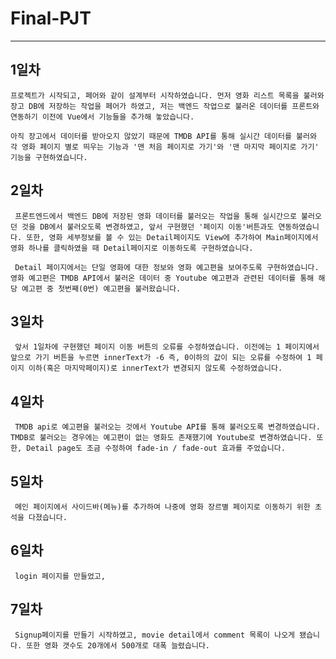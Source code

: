 # Final-PJT
---

## 1일차
    프로젝트가 시작되고, 페어와 같이 설계부터 시작하였습니다. 먼저 영화 리스트 목록을 불러와 장고 DB에 저장하는 작업을 페어가 하였고, 저는 백엔드 작업으로 불러온 데이터를 프론트와 연동하기 이전에 Vue에서 기능들을 추가해 놓았습니다. 
    
    아직 장고에서 데이터를 받아오지 않았기 때문에 TMDB API를 통해 실시간 데이터를 불러와 각 영화 페이지 별로 띄우는 기능과 '맨 처음 페이지로 가기'와 '맨 마지막 페이지로 가기' 기능을 구현하였습니다.

## 2일차 
     프론트엔드에서 백엔드 DB에 저장된 영화 데이터를 불러오는 작업을 통해 실시간으로 불러오던 것을 DB에서 불러오도록 변경하였고, 앞서 구현했던 '페이지 이동'버튼과도 연동하였습니다. 또한, 영화 세부정보를 볼 수 있는 Detail페이지도 View에 추가하여 Main페이지에서 영화 하나를 클릭하였을 때 Detail페이지로 이동하도록 구현하였습니다.

     Detail 페이지에서는 단일 영화에 대한 정보와 영화 예고편을 보여주도록 구현하였습니다. 영화 예고편은 TMDB API에서 불러온 데이터 중 Youtube 예고편과 관련된 데이터를 통해 해당 예고편 중 첫번째(0번) 예고편을 불러왔습니다.

## 3일차
     앞서 1일차에 구현했던 페이지 이동 버튼의 오류를 수정하였습니다. 이전에는 1 페이지에서 앞으로 가기 버튼을 누르면 innerText가 -6 즉, 0이하의 값이 되는 오류를 수정하여 1 페이지 이하(혹은 마지막페이지)로 innerText가 변경되지 않도록 수정하였습니다. 

## 4일차 
     TMDB api로 예고편을 불러오는 것에서 Youtube API를 통해 불러오도록 변경하였습니다. TMDB로 불러오는 경우에는 예고편이 없는 영화도 존재했기에 Youtube로 변경하였습니다. 또한, Detail page도 조금 수정하여 fade-in / fade-out 효과를 주었습니다.

## 5일차
     메인 페이지에서 사이드바(메뉴)를 추가하여 나중에 영화 장르별 페이지로 이동하기 위한 초석을 다졌습니다. 

## 6일차
     login 페이지를 만들었고, 

## 7일차
     Signup페이지를 만들기 시작하였고, movie detail에서 comment 목록이 나오게 됐습니다. 또한 영화 갯수도 20개에서 500개로 대폭 늘렸습니다.